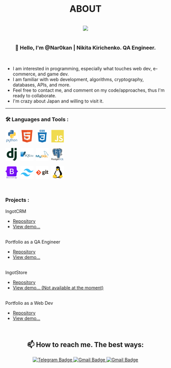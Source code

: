 <h1 align="center">ABOUT</h1><br/>
<div id="header" align="center">
  <img src="https://media2.giphy.com/media/SHjOSDkKZ18qOHA5B5/giphy.gif?cid=ecf05e47aqibok6qgzftt6cgpjs14a6peck8mnqbpmf4bmmd&ep=v1_gifs_related&rid=giphy.gif&ct=s" width="100"/>
</div><br/>


<h3 align="center"> 👋 <strong> Hello, I'm @Nar0kan | Nikita Kirichenko.</strong> QA Engineer.</h3>
<br/>
<ul>
  <li> I am interested in programming, especially what touches web dev, e-commerce, and game dev.</li>
  <li> I am familiar with web development, algorithms, cryptography, databases, APIs, and more.</li>
  <li> Feel free to contact me, and comment on my code/approaches, thus I'm ready to collaborate.</li>
  <li> I'm crazy about Japan and willing to visit it. </li>
</ul>
<hr/>

### :hammer_and_wrench: Languages and Tools :
<div align="left">
  <p>
    <img src="https://github.com/devicons/devicon/blob/master/icons/python/python-original-wordmark.svg" title="Python" alt="Python" width="40"/>&nbsp;
    <img src="https://github.com/devicons/devicon/blob/master/icons/html5/html5-original.svg" title="HTML5" alt="HTML" width="40" height="40"/>&nbsp;
    <img src="https://github.com/devicons/devicon/blob/master/icons/css3/css3-plain-wordmark.svg"  title="CSS3" alt="CSS" width="40" height="40"/>&nbsp;
    <img src="https://github.com/devicons/devicon/blob/master/icons/javascript/javascript-plain.svg" title="JavaScript" alt="JavaScript" width="40"/>&nbsp;
  </p>
  <p>
    <img src="https://github.com/devicons/devicon/blob/master/icons/django/django-plain.svg" title="Django" alt="Django" width="40" height="40"/>&nbsp;
    <img src="https://github.com/devicons/devicon/blob/master/icons/sqlite/sqlite-original-wordmark.svg" title="SQLite" alt="SQLite" width="40"/>&nbsp;
    <img src="https://github.com/devicons/devicon/blob/master/icons/mysql/mysql-original-wordmark.svg" title="MySQL"  alt="MySQL" width="40" height="40"/>&nbsp;
    <img src="https://github.com/devicons/devicon/blob/master/icons/postgresql/postgresql-original-wordmark.svg" title="PostgreSQL"  alt="PostgreSQL" width="40" height="40"/>&nbsp;
  </p>
  <p>
    <img src="https://github.com/devicons/devicon/blob/master/icons/bootstrap/bootstrap-original-wordmark.svg" title="Bootstrap" alt="Bootstrap" width="40" height="40"/>&nbsp;
    <img src="https://github.com/devicons/devicon/blob/master/icons/tailwindcss/tailwindcss-plain.svg" title="TailwindCSS" alt="TailwindCSS" width="40" height="40"/>&nbsp;
    <img src="https://github.com/devicons/devicon/blob/master/icons/git/git-original-wordmark.svg" title="Git" alt="Git" width="40" height="40"/>&nbsp;
    <img src="https://github.com/devicons/devicon/blob/master/icons/linux/linux-original.svg" title="Linux" alt="Linux" width="40" height="40"/>&nbsp;
  </p>
</div>
<br/>

### Projects :
<div>
  IngotCRM
</div>
  <ul>
    <li><a href="https://github.com/Nar0kan/IngotCRM" target="_blank">Repository</a></li>
    <li><a href="https://ingot-crm.vercel.app/" target="_blank">View demo...</a></li>
  </ul>
<br>

<div>
  Portfolio as a QA Engineer
</div>
  <ul>
    <li><a href="https://github.com/Nar0kan/qa-portfolio/" target="_blank">Repository</a></li>
    <li><a href="https://nar0kan.github.io/qa-portfolio/" target="_blank">View demo...</a></li>
  </ul>
<br>

<div>
  IngotStore
</div>
  <ul>
    <li><a href="https://github.com/Nar0kan/Ingot-Store" target="_blank">Repository</a></li>
    <li><a href="#" target="_blank">View demo... (Not available at the moment)</a></li>
  </ul>
<br>

<div>
  Portfolio as a Web Dev
</div>
  <ul>
    <li><a href="https://github.com/Nar0kan/Final-Project" target="_blank">Repository</a></li>
    <li><a href="https://nar0kan.github.io/Final-Project/about.html" target="_blank">View demo...</a></li>
  </ul>
<br>

<div id="badges" align="center">
  <h2>📫 How to reach me. The best ways:</h2>
  <a href="https://t.me/Nar0kan">
    <img src="https://img.shields.io/badge/Telegram-@Nar0kan-blue?logo=telegram&logoColor=white&style=for-the-badge" alt="Telegram Badge"/>
  </a>
  <a href="mailto:nick.kirichenko.dev@gmail.com">
    <img src="https://img.shields.io/badge/Gmail-nick.kirichenko.dev@gmail.com-red?logo=gmail&logoColor=white&style=for-the-badge" alt="Gmail Badge"/>
  </a>
  <a href="https://www.linkedin.com/in/nikita-kirichenko-781062251/">
    <img src="https://img.shields.io/badge/Linkedin-Nikita_Kirichenko-lightblue?logo=linkedin&logoColor=white&style=for-the-badge" alt="Gmail Badge"/>
  </a>
</div>
<br/>

<!---
Nar0kan/Nar0kan is a ✨ special ✨ repository because its `README.md` (this file) appears on your GitHub profile.
You can click the Preview link to take a look at your changes.
--->
